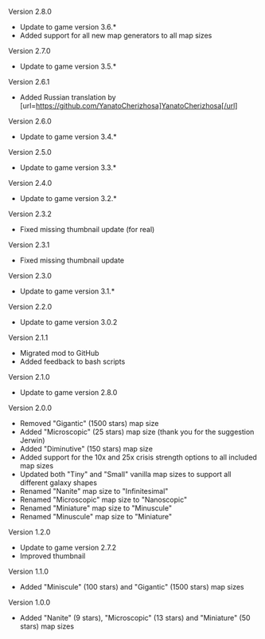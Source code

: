Version 2.8.0
* Update to game version 3.6.*
* Added support for all new map generators to all map sizes

Version 2.7.0
* Update to game version 3.5.*

Version 2.6.1
* Added Russian translation by [url=https://github.com/YanatoCherizhosa]YanatoCherizhosa[/url]

Version 2.6.0
* Update to game version 3.4.*

Version 2.5.0
* Update to game version 3.3.*

Version 2.4.0
* Update to game version 3.2.*

Version 2.3.2
* Fixed missing thumbnail update (for real)

Version 2.3.1
* Fixed missing thumbnail update

Version 2.3.0
* Update to game version 3.1.*

Version 2.2.0
* Update to game version 3.0.2

Version 2.1.1
* Migrated mod to GitHub
* Added feedback to bash scripts

Version 2.1.0
* Update to game version 2.8.0

Version 2.0.0
* Removed "Gigantic" (1500 stars) map size
* Added "Microscopic" (25 stars) map size (thank you for the suggestion Jerwin)
* Added "Diminutive" (150 stars) map size
* Added support for the 10x and 25x crisis strength options to all included map sizes
* Updated both "Tiny" and "Small" vanilla map sizes to support all different galaxy shapes
* Renamed "Nanite" map size to "Infinitesimal"
* Renamed "Microscopic" map size to "Nanoscopic"
* Renamed "Miniature" map size to "Minuscule"
* Renamed "Minuscule" map size to "Miniature"

Version 1.2.0
* Update to game version 2.7.2
* Improved thumbnail

Version 1.1.0
* Added "Miniscule" (100 stars) and "Gigantic" (1500 stars) map sizes

Version 1.0.0
* Added "Nanite" (9 stars), "Microscopic" (13 stars) and "Miniature" (50 stars) map sizes

